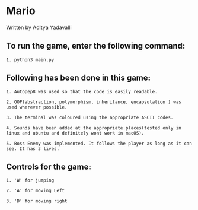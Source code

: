 # Mario
Written by Aditya Yadavalli

## To run the game, enter the following command:
	1. python3 main.py


## Following has been done in this game:
	1. Autopep8 was used so that the code is easily readable.

	2. OOP(abstraction, polymorphism, inheritance, encapsulation ) was used wherever possible.

	3. The terminal was coloured using the appropriate ASCII codes.

	4. Sounds have been added at the appropriate places(tested only in linux and ubuntu and definitely wont work in macOS).

	5. Boss Enemy was implemented. It follows the player as long as it can see. It has 3 lives.


## Controls for the game:

	1. 'W' for jumping

	2. 'A' for moving Left

	3. 'D' for moving right
